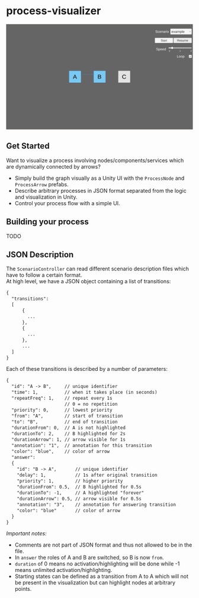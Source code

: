 # process-visualizer
![Screenshot](docs/screenshot-example.png)

## Get Started
Want to visualize a process involving nodes/components/services which are dynamically connected by arrows?
- Simply build the graph visually as a Unity UI with the `ProcessNode` and `ProcessArrow` prefabs.
- Describe arbitrary processes in JSON format separated from the logic and visualization in Unity.
- Control your process flow with a simple UI.

## Building your process
TODO

## JSON Description
The `ScenarioController` can read different scenario description files which have to follow a certain format.\
At high level, we have a JSON object containing a list of transitions:
```
{
  "transitions":
  [
      {
        ...
      },
      {
        ...
      },
      ...
  ]
}
```
Each of these transitions is described by a number of parameters:
```
{
  "id": "A -> B",     // unique identifier
  "time": 1,          // when it takes place (in seconds)
  "repeatFreq": 1,    // repeat every 1s
                      // 0 = no repetition
  "priority": 0,      // lowest priority
  "from": "A",        // start of transition
  "to": "B",          // end of transition
  "durationFrom": 0,  // A is not highlighted
  "durationTo": 2,    // B highlighted for 2s
  "durationArrow": 1, // arrow visible for 1s
  "annotation": "1",  // annotation for this transition
  "color": "blue",    // color of arrow
  "answer":
  {
    "id": "B -> A",       // unique identifier
    "delay": 1,           // 1s after original transition
    "priority": 1,        // higher priority
    "durationFrom": 0.5,  // B highlighted for 0.5s
    "durationTo": -1,     // A highlighted "forever"
    "durationArrow": 0.5, // arrow visible for 0.5s
    "annotation": "3",    // annotation for answering transition
    "color": "blue"       // color of arrow
  }
}
```
*Important notes:*
- Comments are not part of JSON format and thus not allowed to be in the file.
- In `answer` the roles of A and B are switched, so B is now `from`.
- `duration` of 0 means no activation/highlighting will be done while -1 means unlimited activation/highlighting.
- Starting states can be defined as a transition from A to A which will not be present in the visualization but can highlight nodes at arbitrary points.
